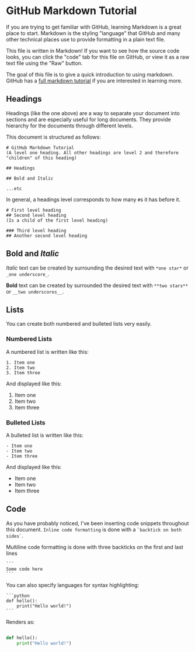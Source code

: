 # GitHub Markdown Tutorial

If you are trying to get familiar with GitHub, learning Markdown is a great place to start. Markdown is the styling "language" that GitHub and many other technical places use to provide formatting in a plain text file.

This file is written in Markdown! If you want to see how the source code looks, you can click the "code" tab for this file on GitHub, or view it as a raw text file using the "Raw" button.

The goal of this file is to give a quick introduction to using markdown. GitHub has a [full markdown tutorial](https://docs.github.com/en/get-started/writing-on-github/getting-started-with-writing-and-formatting-on-github/basic-writing-and-formatting-syntax) if you are interested in learning more.


## Headings
Headings (like the one above) are a way to separate your document into sections and are especially useful for long documents. They provide hierarchy for the documents through different levels.

This document is structured as follows:
```
# GitHub Markdown Tutorial
(A level one heading. All other headings are level 2 and therefore "children" of this heading)

## Headings

## Bold and Italic

...etc
```

In general, a headings level corresponds to how many `#`s it has before it.

```
# First level heading
## Second level heading
(Is a child of the first level heading)

### Third level heading
## Another second level heading
```

## **Bold** and *Italic*
*Italic* text can be created by surrounding the desired text with `*one star*` or `_one underscore_`.

**Bold** text can be created by surrounded the desired text with `**two stars**` or `__two underscores__`.

## Lists
You can create both numbered and bulleted lists very easily.

### Numbered Lists
A numbered list is written like this:
```
1. Item one
2. Item two
3. Item three
```

And displayed like this:
1. Item one
2. Item two
3. Item three

### Bulleted Lists
A bulleted list is written like this:
```
- Item one
- Item two
- Item three
```
And displayed like this:
- Item one
- Item two
- Item three

## Code
As you have probably noticed, I've been inserting code snippets throughout this document. `Inline code formatting` is done with a `` `backtick on both sides` ``.

Multiline code formatting is done with three backticks on the first and last lines
~~~
```
Some code here
```
~~~

You can also specify languages for syntax highlighting:
~~~
```python
def hello():
    print("Hello world!")
```
~~~

Renders as:
```python

def hello():
    print("Hello world!")

```